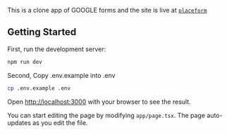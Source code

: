 This is a clone app of GOOGLE forms and the site is live at [`placeform`](https://placeform.vercel.app/)

## Getting Started
First, run the development server:

```bash
npm run dev
```
Second, Copy .env.example into .env

```bash
cp .env.example .env
```

Open [http://localhost:3000](http://localhost:3000) with your browser to see the result.

You can start editing the page by modifying `app/page.tsx`. The page auto-updates as you edit the file.
